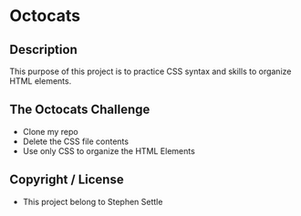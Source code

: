 
# Octocats

## Description
This purpose of this project is to practice CSS syntax and skills to organize HTML elements.

## The Octocats Challenge
 * Clone my repo
 * Delete the CSS file contents
 * Use only CSS to organize the HTML Elements


## Copyright / License
 * This project belong to Stephen Settle
